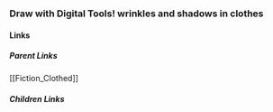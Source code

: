 ### Draw with Digital Tools! wrinkles and shadows in clothes
#### Links
##### Parent Links
[[Fiction_Clothed]]
##### Children Links
